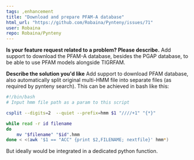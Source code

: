 ```yaml
---
tags: ,enhancement
title: "Download and prepare PFAM-A database"
html_url: "https://github.com/Robaina/Pynteny/issues/71"
user: Robaina
repo: Robaina/Pynteny
---
```


**Is your feature request related to a problem? Please describe.**
Add support to download the PFAM-A database, besides the PGAP database, to be able to use PFAM models alongside TIGRFAM.

**Describe the solution you'd like**
Add support to download PFAM database, also automatically split original multi-HMM file into separate files (as required by pynteny search). This can be achieved in bash like this:

```bash
#!/bin/bash
# Input hmm file path as a param to this script

csplit --digits=2  --quiet --prefix=hmm $1 "////+1" "{*}"

while read -r id filename
do
    mv "$filename" "$id".hmm
done < <(awk '$1 == "ACC" {print $2,FILENAME; nextfile}' hmm*)
```

But ideally would be integrated in a dedicated python function.


